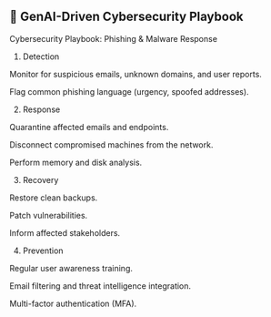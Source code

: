 ## 🔐 GenAI-Driven Cybersecurity Playbook

 Cybersecurity Playbook: Phishing & Malware Response
1. Detection

Monitor for suspicious emails, unknown domains, and user reports.

Flag common phishing language (urgency, spoofed addresses).

2. Response

Quarantine affected emails and endpoints.

Disconnect compromised machines from the network.

Perform memory and disk analysis.

3. Recovery

Restore clean backups.

Patch vulnerabilities.

Inform affected stakeholders.

4. Prevention

Regular user awareness training.

Email filtering and threat intelligence integration.

Multi-factor authentication (MFA).

